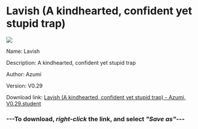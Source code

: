 # Lavish (A kindhearted, confident yet stupid trap)

<img src = "https://raw.githubusercontent.com/Arbiter1223/Daigaku-Gurashi-Custom-Students/master/Students/Files/Lavish%20(A%20kindhearted%2C%20confident%20yet%20stupid%20trap).png">

Name: Lavish

Description: A kindhearted, confident yet stupid trap

Author: Azumi

Version: V0.29

Download link: <a href="https://raw.githubusercontent.com/Arbiter1223/Daigaku-Gurashi-Custom-Students/master/Students/Files/Lavish%20(A%20kindhearted%2C%20confident%20yet%20stupid%20trap)%20-%20Azumi%2C%20V0.29.student">Lavish (A kindhearted, confident yet stupid trap) - Azumi, V0.29.student</a>

### ---**To download, _right-click_ the link, and select _"Save as"_**---
